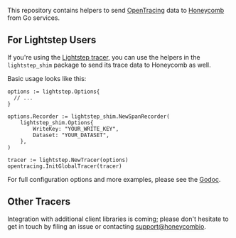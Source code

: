 This repository contains helpers to send [OpenTracing](http://opentracing.io/)
data to [Honeycomb](https://honeycomb.io) from Go services.

## For Lightstep Users

If you're using the [Lightstep tracer](https://github.com/lightstep/lightstep-tracer-go),
you can use the helpers in the `lightstep_shim` package to send its trace data to
Honeycomb as well.

Basic usage looks like this:

```
options := lightstep.Options{
  // ...
}

options.Recorder := lightstep_shim.NewSpanRecorder(
    lightstep_shim.Options{
        WriteKey: "YOUR_WRITE_KEY",
        Dataset: "YOUR_DATASET",
    },
)

tracer := lightstep.NewTracer(options)
opentracing.InitGlobalTracer(tracer)
```

For full configuration options and more examples, please see the
[Godoc](https://github.com/honeycombio/honeycomb-opentracing-go/lightstep_shim).

## Other Tracers

Integration with additional client libraries is coming; please
don't hesitate to get in touch by filing an issue or contacting
[support@honeycombio](mailto:support@honeycomb.io).
